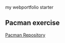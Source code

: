 my webportfolio starter
## Pacman exercise
<a href="https://wizardwalter.github.io/PacMan/">Pacman Repository</a>
